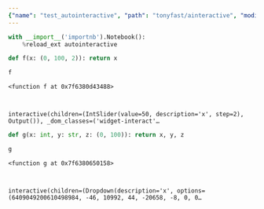 ```yaml
---
{"name": "test_autointeractive", "path": "tonyfast/ainteractive", "modified_date": "October 14, 2019"}
---
```

```python
with __import__('importnb').Notebook():
    %reload_ext autointeractive
```


```python
def f(x: (0, 100, 2)): return x
```


```python
f
```

    <function f at 0x7f6380d43488>



    interactive(children=(IntSlider(value=50, description='x', step=2), Output()), _dom_classes=('widget-interact'…



```python
def g(x: int, y: str, z: (0, 100)): return x, y, z
```


```python
g
```

    <function g at 0x7f6380650158>



    interactive(children=(Dropdown(description='x', options=(6409049200610498984, -46, 10992, 44, -20658, -8, 0, 0…

